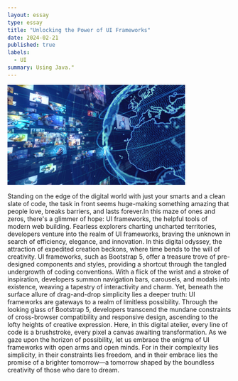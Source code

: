 ```yaml
---
layout: essay
type: essay
title: "Unlocking the Power of UI Frameworks"
date: 2024-02-21
published: true
labels:
  - UI
summary: Using Java."
---
```

  <div class="text-center p-4">
  <img width="400px" src="../img/iStock-1169722511.png" class="img-thumbnail">
</div>

Standing on the edge of the digital world with just your smarts and a clean slate of code, the task in front seems huge-making something amazing that people love, breaks barriers, and lasts forever.In this maze of ones and zeros, there's a glimmer of hope: UI frameworks, the helpful tools of modern web building. Fearless explorers charting uncharted territories, developers venture into the realm of UI frameworks, braving the unknown in search of efficiency, elegance, and innovation. In this digital odyssey, the attraction of expedited creation beckons, where time bends to the will of creativity.
UI frameworks, such as Bootstrap 5, offer a treasure trove of pre-designed components and styles, providing a shortcut through the tangled undergrowth of coding conventions. With a flick of the wrist and a stroke of inspiration, developers summon navigation bars, carousels, and modals into existence, weaving a tapestry of interactivity and charm. Yet, beneath the surface allure of drag-and-drop simplicity lies a deeper truth: UI frameworks are gateways to a realm of limitless possibility. Through the looking glass of Bootstrap 5, developers transcend the mundane constraints of cross-browser compatibility and responsive design, ascending to the lofty heights of creative expression. Here, in this digital atelier, every line of code is a brushstroke, every pixel a canvas awaiting transformation. As we gaze upon the horizon of possibility, let us embrace the enigma of UI frameworks with open arms and open minds. For in their complexity lies simplicity, in their constraints lies freedom, and in their embrace lies the promise of a brighter tomorrow—a tomorrow shaped by the boundless creativity of those who dare to dream.


   
